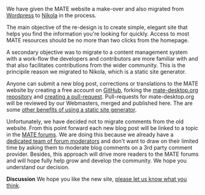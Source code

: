 <!-- 
.. link: 
.. description: 
.. tags: News
.. date: 2010/10/31 12:15:00
.. title: Website redesign
.. slug: website-redesign
.. author: Martin Wimpress
-->

We have given the MATE website a make-over and also migrated from
[Wordpress](http://www.wordpress.org) to [Nikola](http://getnikola.org)
in the process.

The main objective of the re-design is to create simple, elegant site
that helps you find the information you're looking for quickly. Access
to most MATE resources should be no more than two clicks from the
homepage.

A secondary objective was to migrate to a content management system with
a work-flow the developers and contributors are more familiar with
and that also facilitates contributions from the wider community. This
is the principile reason we migrated to Nikola, which is a static site 
generator.

Anyone can submit a new blog post, corrections or translations to the MATE
website by creating a free account on [GitHub](Markdown), forking the 
[mate-desktop.org repository](http://github.com/mate-desktop/mate-desktop.org)
and [creating a pull-request](https://help.github.com/articles/creating-a-pull-request).
Pull-requests for mate-desktop.org will be reviewed by our Webmasters,
merged and published here. The are some
[other benefits of using a static site generator](http://getnikola.com/handbook.html#why-static).

Unfortunately, we have decided not to migrate comments from the old
website. From this point forward each new blog post will be linked to 
a topic in the [MATE forums](http://forums.mate-desktop.org/). We are
doing this because we already have a
[dedicated team of forum moderators](http://forums.mate-desktop.org/memberlist.php?mode=leaders)
and don't want to draw on their limited time by asking them to moderate
blog comments on a 3rd party comment provider. Besides, this approach will
drive more readers to the MATE forums and will hope fully help grow and
develop the community. We hope you understand our decision.

<div class="alert alert-success">
<strong>Discussion</strong> We hope you like the new site, <a href="http://forums.mate-desktop.org/viewforum.php?f=20" class="alert-link">please let us know what you think</a>.
</div>
